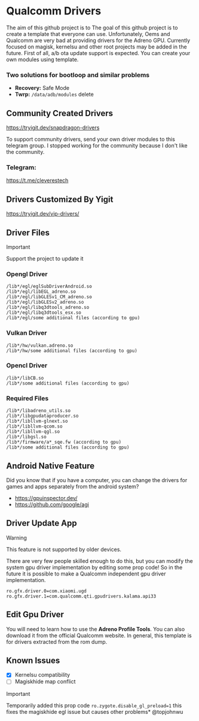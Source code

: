 # Qualcomm Drivers
The aim of this github project is to The goal of this github project is to create a template that everyone can use. Unfortunately, Oems and Qualcomm are very bad at providing drivers for the Adreno GPU. Currently focused on magisk, kernelsu and other root projects may be added in the future. First of all, a/b ota update support is expected. You can create your own modules using template.

### Two solutions for bootloop and similar problems
+ **Recovery:** Safe Mode
+ **Twrp:** `/data/adb/modules` delete


## Community Created Drivers
https://tryigit.dev/snapdragon-drivers

To support community drivers, send your own driver modules to this telegram group. I stopped working for the community because I don't like the community.

### Telegram:
https://t.me/cleverestech

## Drivers Customized By Yigit
https://tryigit.dev/vip-drivers/


## Driver Files
> [!IMPORTANT]
> Support the project to update it

### Opengl Driver
```
/lib*/egl/eglSubDriverAndroid.so
/lib*/egl/libEGL_adreno.so
/lib*/egl/libGLESv1_CM_adreno.so
/lib*/egl/libGLESv2_adreno.so
/lib*/egl/libq3dtools_adreno.so
/lib*/egl/libq3dtools_esx.so
/lib*/egl/some additional files (according to gpu)
```

### Vulkan Driver
```
/lib*/hw/vulkan.adreno.so
/lib*/hw/some additional files (according to gpu)
```

### Opencl Driver
```
/lib*/libCB.so
/lib*/some additional files (according to gpu)
```

### Required Files
```
/lib*/libadreno_utils.so
/lib*/libgpudataproducer.so
/lib*/libllvm-glnext.so
/lib*/libllvm-qcom.so
/lib*/libllvm-qgl.so
/lib*/libgsl.so
/lib*/firmware/a*_sqe.fw (according to gpu)
/lib*/some additional files (according to gpu)
```

## Android Native Feature
Did you know that if you have a computer, you can change the drivers for games and apps separately from the android system?

+ https://gpuinspector.dev/
+ https://github.com/google/agi

## Driver Update App
> [!WARNING]
> This feature is not supported by older devices.

There are very few people skilled enough to do this, but you can modify the system gpu driver implementation by editing some prop code! So in the future it is possible to make a Qualcomm independent gpu driver implementation.
```
ro.gfx.driver.0=com.xiaomi.ugd
ro.gfx.driver.1=com.qualcomm.qti.gpudrivers.kalama.api33
```
## Edit Gpu Driver
You will need to learn how to use the **Adreno Profile Tools**. You can also download it from the official Qualcomm website. In general, this template is for drivers extracted from the rom dump.

## Known Issues
- [x] Kernelsu compatibility
- [ ] Magiskhide map conflict
> [!IMPORTANT]
> Temporarily added this prop code `ro.zygote.disable_gl_preload=1` this fixes the magiskhide egl issue but causes other problems* @topjohnwu
